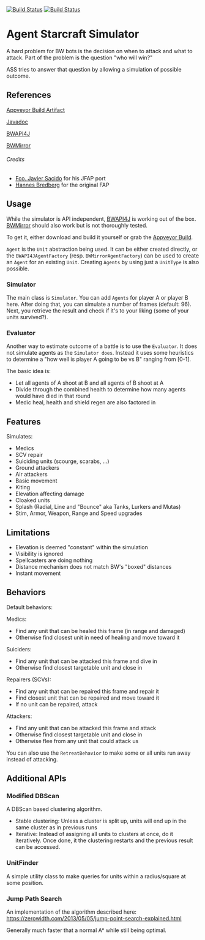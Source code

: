 [![Build Status](https://travis-ci.com/Bytekeeper/ass.svg?branch=master)](https://travis-ci.com/Bytekeeper/ass)
[![Build Status](https://ci.appveyor.com/api/projects/status/github/Bytekeeper/ass)](https://ci.appveyor.com/project/Bytekeeper/ass)

# Agent Starcraft Simulator
A hard problem for BW bots is the decision on when to attack and what to attack.
Part of the problem is the question "who will win?"

ASS tries to answer that question by allowing a simulation of possible outcome.

## References

[Appveyor Build Artifact](https://ci.appveyor.com/project/Bytekeeper/ass/build/artifacts)

[Javadoc](http://docs.bytekeeper.org/)

[BWAPI4J](https://github.com/OpenBW/BWAPI4J)

[BWMirror](https://github.com/vjurenka/BWMirror)

###### Credits

* [Fco. Javier Sacido](https://github.com/Jabbo16) for his JFAP port
* [Hannes Bredberg](https://github.com/N00byEdge) for the original FAP  


## Usage
While the simulator is API independent, [BWAPI4J](https://github.com/OpenBW/BWAPI4J)
is working out of the box. [BWMirror](https://github.com/vjurenka/BWMirror) should also
work but is not thoroughly tested. 

To get it, either download and build it yourself or grab the
[Appveyor Build](https://ci.appveyor.com/project/Bytekeeper/ass/build/artifacts).

`Agent` is the `Unit` abstraction being used. It can be either created directly, or 
the `BWAPI4JAgentFactory` (resp. `BWMirrorAgentFactory`) can be used to create an `Agent` for an existing `Unit`.
Creating `Agents` by using just a `UnitType` is also possible.

### Simulator
The main class is `Simulator`. You can add `Agents` for player A or player B here.
After doing that, you can simulate a number of frames (default: 96). Next, you
retrieve the result and check if it's to your liking (some of your units survived?).

### Evaluator
Another way to estimate outcome of a battle is to use the `Evaluator`. It does not simulate
agents as the `Simulator does`. Instead it uses some heuristics to determine a 
"how well is player A going to be vs B" ranging from [0-1].

The basic idea is:
* Let all agents of A shoot at B and all agents of B shoot at A
* Divide through the combined health to determine how many agents would have died in that round
* Medic heal, health and shield regen are also factored in

## Features
Simulates:
* Medics
* SCV repair
* Suiciding units (scourge, scarabs, ...)
* Ground attackers
* Air attackers
* Basic movement
* Kiting
* Elevation affecting damage
* Cloaked units
* Splash (Radial, Line and "Bounce" aka Tanks, Lurkers and Mutas)
* Stim, Armor, Weapon, Range and Speed upgrades

## Limitations
* Elevation is deemed "constant" within the simulation
* Visibility is ignored
* Spellcasters are doing nothing
* Distance mechanism does not match BW's "boxed" distances
* Instant movement 

## Behaviors
Default behaviors:

Medics:
* Find any unit that can be healed this frame (in range and damaged)
* Otherwise find closest unit in need of healing and move toward it

Suiciders:
* Find any unit that can be attacked this frame and dive in
* Otherwise find closest targetable unit and close in

Repairers (SCVs):
* Find any unit that can be repaired this frame and repair it
* Find closest unit that can be repaired and move toward it
* If no unit can be repaired, attack

Attackers:
* Find any unit that can be attacked this frame and attack
* Otherwise find closest targetable unit and close in
* Otherwise flee from any unit that could attack us

You can also use the `RetreatBehavior` to make some or all units run away instead of attacking.

## Additional APIs

### Modified DBScan
A DBScan based clustering algorithm.
* Stable clustering: Unless a cluster is split up, units will end up in the same cluster as in previous runs
* Iterative: Instead of assigning all units to clusters at once, do it iteratively. Once done, 
  it the clustering restarts and the previous result can be accessed.

### UnitFinder
A simple utility class to make queries for units within a radius/square at some position.

### Jump Path Search
An implementation of the algorithm described here: https://zerowidth.com/2013/05/05/jump-point-search-explained.html

Generally much faster that a normal A* while still being optimal.